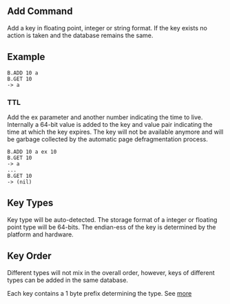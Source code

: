 ## Add Command

Add a key in floating point, integer or string format. If the key exists no action is taken and the database 
remains the same.

## Example

```redis
B.ADD 10 a
B.GET 10
-> a
```
### TTL

Add the ex parameter and another number indicating the time to live. Internally a 64-bit value is added to the key and 
value pair indicating the time at which the key expires. The key will not be available anymore and will be garbage 
collected by the automatic page defragmentation process.

```redis
B.ADD 10 a ex 10
B.GET 10
-> a
...
B.GET 10
-> (nil)

```

## Key Types
Key type will be auto-detected. The storage format of a integer or floating point type will be 64-bits.
The endian-ess of the key is determined by the platform and hardware. 

## Key Order
Different types will not mix in the overall order, however, 
keys of different types can be added in the same database.

Each key contains a 1 byte prefix determining the type.
See [more](https://github.com/tjizep/barch/SET.md)